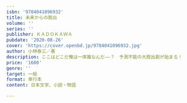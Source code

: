 ```yaml
---
isbn: '9784041096932'
title: 未来からの脱出
volume: ''
series: ''
publisher: ＫＡＤＯＫＡＷＡ
pubdate: '2020-08-26'
cover: 'https://cover.openbd.jp/9784041096932.jpg'
author: 小林泰三／著
description: ここはどこだ俺は一体誰なんだ――？　予測不能の大脱出劇が始まる！
price: '1600'
genre: ''
target: 一般
format: 単行本
content: 日本文学、小説・物語

---
```

